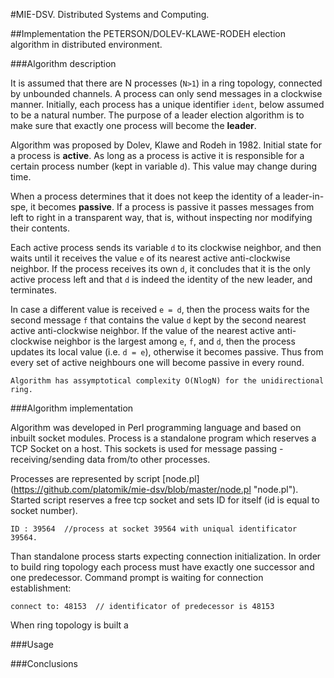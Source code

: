 #MIE-DSV. Distributed Systems and Computing.



##Implementation the PETERSON/DOLEV-KLAWE-RODEH election algorithm in distributed environment.



###Algorithm description

It is assumed that there are N processes (`N>1`) in a ring topology, connected by unbounded channels. A process can only send messages in a clockwise manner. Initially, each process has a unique identifier `ident`, below assumed to be a natural number. The purpose of a leader election algorithm is to make sure that exactly one process will become the **leader**. 

Algorithm was proposed by Dolev, Klawe and Rodeh in 1982. Initial state for a process is **active**. As long as a process is active it is responsible for a certain process number (kept in variable `d`). This value may change during time. 

When a process determines that it does not keep the identity of a leader-in-spe, it becomes **passive**. If a process is passive it passes messages from left to right in a transparent way, that is, without inspecting nor modifying their contents. 

Each active process sends its variable `d` to its clockwise neighbor, and then  waits until it receives the value `e` of its nearest active anti-clockwise neighbor. If the process receives its own `d`, it concludes that it is the only active process left  and that `d` is indeed the identity of the new leader, and terminates. 

In case a different value is received `e  = d`, then the process waits for the second message `f` that contains the value `d` kept by the second nearest active anti-clockwise neighbor. If the value of the nearest active anti-clockwise neighbor is the largest among `e`, `f`, and `d`, then the process updates its local value (i.e. `d = e`), otherwise it becomes passive. Thus from every set of active neighbours one will become passive in every round. 

	Algorithm has assymptotical complexity O(NlogN) for the unidirectional ring.
	

###Algorithm implementation

Algorithm was developed in Perl programming language and based on inbuilt socket modules. Process is a standalone program which reserves a TCP Socket on a host. This sockets is used for message passing - receiving/sending data from/to other processes.

Processes are represented by script [node.pl] (https://github.com/platomik/mie-dsv/blob/master/node.pl "node.pl"). Started script reserves a free tcp socket and sets ID for itself (id is equal to socket number). 
	
	ID : 39564	//process at socket 39564 with uniqual identificator 39564.

Than standalone process starts expecting connection initialization. In order to build ring topology each process must have exactly one successor and one predecessor. Command prompt is waiting for connection establishment:

	connect to: 48153  // identificator of predecessor is 48153

When ring topology is built a 


###Usage


###Conclusions
